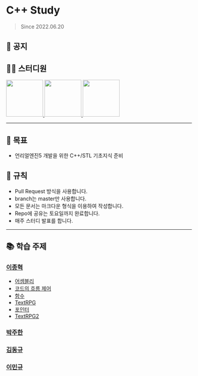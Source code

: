 # C++ Study
> Since 2022.06.20

## 📣 공지

## 👨‍💻  스터디원
<p>
<a href="https://github.com/jonghyeok98">
  <img src="https://avatars.githubusercontent.com/u/77715064?v=4" width="100">
</a>
<a href="https://github.com/iamgyu">
  <img src="https://avatars.githubusercontent.com/u/11960250?v=4" width="100">
</a>
<a href="https://github.com/juhanpark">
  <img src="https://avatars.githubusercontent.com/u/108555247?v=4" width="100">
</a>
</p>


---
## 📖 목표
- 언리얼엔진5 개발을 위한 C++/STL 기초지식 준비

## 📝 규칙
- Pull Request 방식을 사용합니다.
- branch는 master만 사용합니다.
- 모든 문서는 마크다운 형식을 이용하여 작성합니다.
- Repo에 공유는 토요일까지 완료합니다.
- 매주 스터디 발표를 합니다.

---

## 📚 학습 주제

### [이종혁](./contents/이종혁)
 * [어셈블리](./contents/이종혁/Assembly.md)
 * [코드의 흐름 제어](./contents/이종혁/CodeFlow.md)
 * [함수](./contents/이종혁/Function.md)
 * [TextRPG](./contents/이종혁/TextRPG.md)
 * [포인터](./contents/이종혁/Pointer.md)
 * [TextRPG2](./contents/이종혁/TextRPG2.md)

### [박주한](./contents/박주한)

### [김동규](./contents/김동규)

### [이민규](./contents/이민규)
